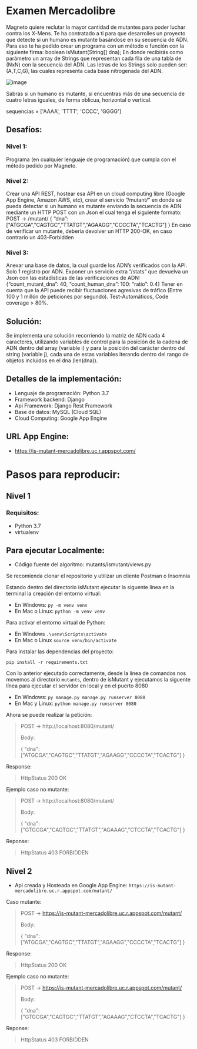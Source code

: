 # Examen Mercadolibre
Magneto quiere reclutar la mayor cantidad de mutantes para poder luchar contra los X-Mens. Te ha contratado a ti para que desarrolles un proyecto que detecte 
si un humano es mutante basándose en su secuencia de ADN. Para eso te ha pedido crear un programa con un método o función con la siguiente firma: 
boolean isMutant(String[] dna);
En donde recibirás como parámetro un array de Strings que representan cada fila de una tabla de (NxN) con la secuencia del ADN. Las letras de los Strings solo pueden ser: (A,T,C,G), las cuales representa cada base nitrogenada del ADN.

![image](https://user-images.githubusercontent.com/36938874/158068762-c2ee18b6-d511-487f-81d8-71070bb243da.png)

Sabrás si un humano es mutante, si encuentras más de una secuencia de cuatro letras
iguales​, de forma oblicua, horizontal o vertical.

sequencias = ['AAAA', 'TTTT', 'CCCC', 'GGGG']

## Desafíos:
### Nivel 1:
Programa (en cualquier lenguaje de programación) que cumpla con el método pedido por
Magneto.
### Nivel 2:
Crear una API REST, hostear esa API en un cloud computing libre (Google App Engine,
Amazon AWS, etc), crear el servicio “/mutant/” en donde se pueda detectar si un humano es
mutante enviando la secuencia de ADN mediante un HTTP POST con un Json el cual tenga el
siguiente formato:
POST → /mutant/
{
“dna”:["ATGCGA","CAGTGC","TTATGT","AGAAGG","CCCCTA","TCACTG"]
}
En caso de verificar un mutante, debería devolver un HTTP 200-OK, en caso contrario un
403-Forbidden
### Nivel 3:
Anexar una base de datos, la cual guarde los ADN’s verificados con la API.
Solo 1 registro por ADN.
Exponer un servicio extra “/stats” que devuelva un Json con las estadísticas de las
verificaciones de ADN: {“count_mutant_dna”: 40, “count_human_dna”: 100: “ratio”: 0.4}
Tener en cuenta que la API puede recibir fluctuaciones agresivas de tráfico (Entre 100 y 1
millón de peticiones por segundo).
Test-Automáticos, Code coverage > 80%.

## Solución:
Se implementa una solución recorriendo la matriz de ADN cada 4 caracteres, utilizando variables de
control para la posición de la cadena de ADN dentro del array (variable i) y para la posición del carácter
dentro del string (variable j), cada una de estas variables iterando dentro del rango de objetos incluidos
en el dna (len(dna)).

## Detalles de la implementación:
* Lenguaje de programación: Python 3.7
* Framework backend: Django
* Api Framework: Django Rest Framework
* Base de datos: MySQL (Cloud SQL)
* Cloud Computing: Google App Engine

## URL App Engine:
* https://is-mutant-mercadolibre.uc.r.appspot.com/

# Pasos para reproducir:

## Nivel 1

### Requisitos:
* Python 3.7
* virtualenv

## Para ejecutar Localmente:
* Código fuente del algoritmo: mutants/ismutant/views.py

Se recomienda clonar el repositorio y utilizar un cliente Postman o Insomnia

Estando dentro del directorio isMutant ejecutar la siguente línea en la terminal la creación del entorno virtual:

* En Windows: `py -m venv venv`
* En Mac o Linux: `python -m venv venv`

Para activar el entorno virtual de Python:

* En Windows
`.\venv\Scripts\activate`
* En Mac o Linux
`source venv/bin/activate`

Para instalar las dependencias del proyecto:

`pip install -r requirements.txt`

Con lo anterior ejecutado correctamente, desde la línea de comandos nos movemos al directorio `mutants`, dentro de isMutant y ejecutamos la siguente línea para ejecutar el servidor en local y en el puerto 8080

* En Windows: `py manage.py manage.py runserver 8080`
* En Mac y Linux: `python manage.py runserver 8080`

Ahora se puede realizar la petición:

> POST → http://localhost:8080/mutant/
> 
> Body:
> 
> {
> "dna":["ATGCGA","CAGTGC","TTATGT","AGAAGG","CCCCTA","TCACTG"]
> }

Response:

> HttpStatus 200 OK

Ejemplo caso no mutante:

> POST → http://localhost:8080/mutant/
> 
> Body:
> 
> {
> "dna":["GTGCGA","CAGTGC","TTATGT","AGAAAG","CTCCTA","TCACTG"]
> }

Reponse: 

> HttpStatus 403 FORBIDDEN

## Nivel 2

* Api creada y Hosteada en Google App Engine: `https://is-mutant-mercadolibre.uc.r.appspot.com/mutant/`

Caso mutante:

> POST → https://is-mutant-mercadolibre.uc.r.appspot.com/mutant/
> 
> Body:
> 
> {
> "dna":["ATGCGA","CAGTGC","TTATGT","AGAAGG","CCCCTA","TCACTG"]
> }

Response:

> HttpStatus 200 OK

Ejemplo caso no mutante:

> POST → https://is-mutant-mercadolibre.uc.r.appspot.com/mutant/
> 
> Body:
> 
> {
> "dna":["GTGCGA","CAGTGC","TTATGT","AGAAAG","CTCCTA","TCACTG"]
> }

Reponse: 

> HttpStatus 403 FORBIDDEN
